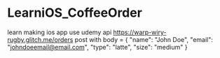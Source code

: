 # LearniOS_CoffeeOrder
learn making ios app
use udemy api
https://warp-wiry-rugby.glitch.me/orders
post with body = 
{
    "name": "John Doe",
    "email": "johndoeemail@email.com",
    "type": "latte",
    "size": "medium"
}

